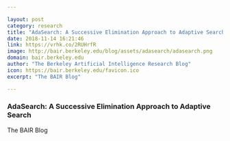 ```yaml
---

layout: post
category: research
title: "AdaSearch: A Successive Elimination Approach to Adaptive Search"
date: 2018-11-14 16:21:46
link: https://vrhk.co/2RUHrfR
image: http://bair.berkeley.edu/blog/assets/adasearch/adasearch.png
domain: bair.berkeley.edu
author: "The Berkeley Artificial Intelligence Research Blog"
icon: https://bair.berkeley.edu/favicon.ico
excerpt: "The BAIR Blog"

---
```


### AdaSearch: A Successive Elimination Approach to Adaptive Search

The BAIR Blog